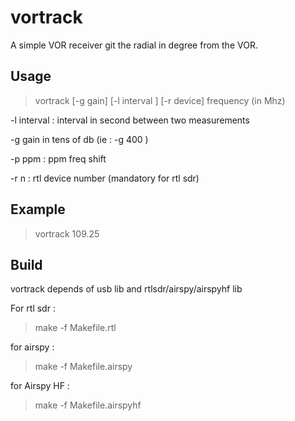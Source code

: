 # vortrack
A simple VOR receiver
git the radial in degree from the VOR.


## Usage
> vortrack [-g gain] [-l interval ] [-r device] frequency (in Mhz)

 -l interval : interval in second between two measurements

 -g gain in tens of db (ie : -g 400 ) 

 -p ppm :  ppm freq shift

 -r n : rtl device number (mandatory for rtl sdr)

## Example

> vortrack 109.25

## Build

vortrack depends of usb lib and rtlsdr/airspy/airspyhf lib

For rtl sdr :
> make -f Makefile.rtl

for airspy :
> make -f Makefile.airspy

for Airspy HF :
> make -f Makefile.airspyhf


